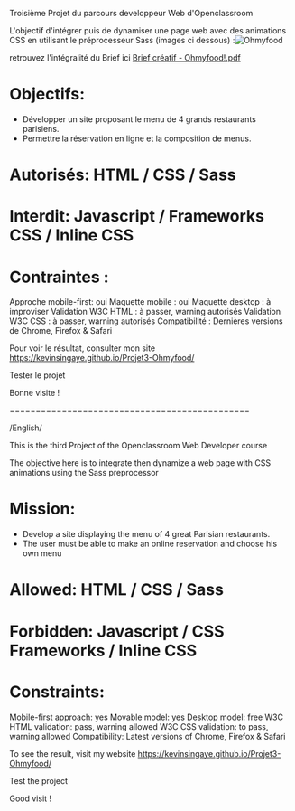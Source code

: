 Troisième Projet du parcours developpeur Web d'Openclassroom

L'objectif d'intégrer puis de dynamiser une page web avec des animations CSS en utilisant le préprocesseur Sass (images ci dessous) :![Ohmyfood](https://user-images.githubusercontent.com/75949789/205190492-28191582-654e-45a6-9007-630f4b42c2b5.png)

retrouvez l'intégralité du Brief ici [Brief créatif - Ohmyfood!.pdf](https://github.com/KevinSingaye/Projet3-Ohmyfood/files/10137290/Brief.creatif.-.Ohmyfood.pdf)


# Objectifs:

- Développer un site proposant le menu de 4 grands restaurants parisiens.
- Permettre la réservation en ligne et la composition de menus.

# Autorisés: HTML / CSS / Sass

# Interdit: Javascript / Frameworks CSS / Inline CSS

# Contraintes :

Approche mobile-first: oui
Maquette mobile : oui
Maquette desktop : à improviser
Validation W3C HTML : à passer, warning autorisés
Validation W3C CSS : à passer, warning autorisés
Compatibilité : Dernières versions de Chrome, Firefox & Safari

Pour voir le résultat, consulter mon site  https://kevinsingaye.github.io/Projet3-Ohmyfood/

Tester le projet

Bonne visite !


==============================================

/English/

This is the third Project of the Openclassroom Web Developer course

The objective here is to integrate then dynamize a web page with CSS animations using the Sass preprocessor

# Mission:

- Develop a site displaying the menu of 4 great Parisian restaurants.
- The user must be able to make an online reservation and choose his own menu

# Allowed: HTML / CSS / Sass

# Forbidden: Javascript / CSS Frameworks / Inline CSS

# Constraints:

Mobile-first approach: yes
Movable model: yes
Desktop model: free
W3C HTML validation: pass, warning allowed
W3C CSS validation: to pass, warning allowed
Compatibility: Latest versions of Chrome, Firefox & Safari

To see the result, visit my website https://kevinsingaye.github.io/Projet3-Ohmyfood/

Test the project

Good visit !
